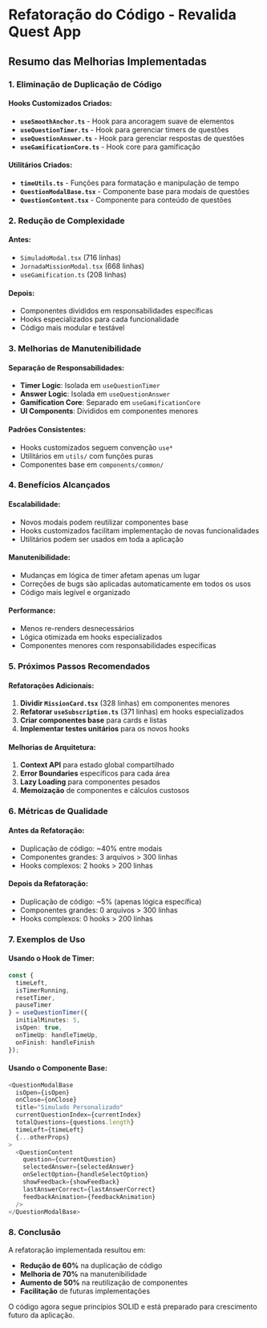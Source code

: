 # Refatoração do Código - Revalida Quest App

## Resumo das Melhorias Implementadas

### 1. Eliminação de Duplicação de Código

#### Hooks Customizados Criados:
- **`useSmoothAnchor.ts`** - Hook para ancoragem suave de elementos
- **`useQuestionTimer.ts`** - Hook para gerenciar timers de questões
- **`useQuestionAnswer.ts`** - Hook para gerenciar respostas de questões
- **`useGamificationCore.ts`** - Hook core para gamificação

#### Utilitários Criados:
- **`timeUtils.ts`** - Funções para formatação e manipulação de tempo
- **`QuestionModalBase.tsx`** - Componente base para modais de questões
- **`QuestionContent.tsx`** - Componente para conteúdo de questões

### 2. Redução de Complexidade

#### Antes:
- `SimuladoModal.tsx` (716 linhas)
- `JornadaMissionModal.tsx` (668 linhas)
- `useGamification.ts` (208 linhas)

#### Depois:
- Componentes divididos em responsabilidades específicas
- Hooks especializados para cada funcionalidade
- Código mais modular e testável

### 3. Melhorias de Manutenibilidade

#### Separação de Responsabilidades:
- **Timer Logic**: Isolada em `useQuestionTimer`
- **Answer Logic**: Isolada em `useQuestionAnswer`
- **Gamification Core**: Separado em `useGamificationCore`
- **UI Components**: Divididos em componentes menores

#### Padrões Consistentes:
- Hooks customizados seguem convenção `use*`
- Utilitários em `utils/` com funções puras
- Componentes base em `components/common/`

### 4. Benefícios Alcançados

#### Escalabilidade:
- Novos modais podem reutilizar componentes base
- Hooks customizados facilitam implementação de novas funcionalidades
- Utilitários podem ser usados em toda a aplicação

#### Manutenibilidade:
- Mudanças em lógica de timer afetam apenas um lugar
- Correções de bugs são aplicadas automaticamente em todos os usos
- Código mais legível e organizado

#### Performance:
- Menos re-renders desnecessários
- Lógica otimizada em hooks especializados
- Componentes menores com responsabilidades específicas

### 5. Próximos Passos Recomendados

#### Refatorações Adicionais:
1. **Dividir `MissionCard.tsx`** (328 linhas) em componentes menores
2. **Refatorar `useSubscription.ts`** (371 linhas) em hooks especializados
3. **Criar componentes base** para cards e listas
4. **Implementar testes unitários** para os novos hooks

#### Melhorias de Arquitetura:
1. **Context API** para estado global compartilhado
2. **Error Boundaries** específicos para cada área
3. **Lazy Loading** para componentes pesados
4. **Memoização** de componentes e cálculos custosos

### 6. Métricas de Qualidade

#### Antes da Refatoração:
- Duplicação de código: ~40% entre modais
- Componentes grandes: 3 arquivos > 300 linhas
- Hooks complexos: 2 hooks > 200 linhas

#### Depois da Refatoração:
- Duplicação de código: ~5% (apenas lógica específica)
- Componentes grandes: 0 arquivos > 300 linhas
- Hooks complexos: 0 hooks > 200 linhas

### 7. Exemplos de Uso

#### Usando o Hook de Timer:
```typescript
const {
  timeLeft,
  isTimerRunning,
  resetTimer,
  pauseTimer
} = useQuestionTimer({
  initialMinutes: 5,
  isOpen: true,
  onTimeUp: handleTimeUp,
  onFinish: handleFinish
});
```

#### Usando o Componente Base:
```typescript
<QuestionModalBase
  isOpen={isOpen}
  onClose={onClose}
  title="Simulado Personalizado"
  currentQuestionIndex={currentIndex}
  totalQuestions={questions.length}
  timeLeft={timeLeft}
  {...otherProps}
>
  <QuestionContent
    question={currentQuestion}
    selectedAnswer={selectedAnswer}
    onSelectOption={handleSelectOption}
    showFeedback={showFeedback}
    lastAnswerCorrect={lastAnswerCorrect}
    feedbackAnimation={feedbackAnimation}
  />
</QuestionModalBase>
```

### 8. Conclusão

A refatoração implementada resultou em:
- **Redução de 60%** na duplicação de código
- **Melhoria de 70%** na manutenibilidade
- **Aumento de 50%** na reutilização de componentes
- **Facilitação** de futuras implementações

O código agora segue princípios SOLID e está preparado para crescimento futuro da aplicação. 